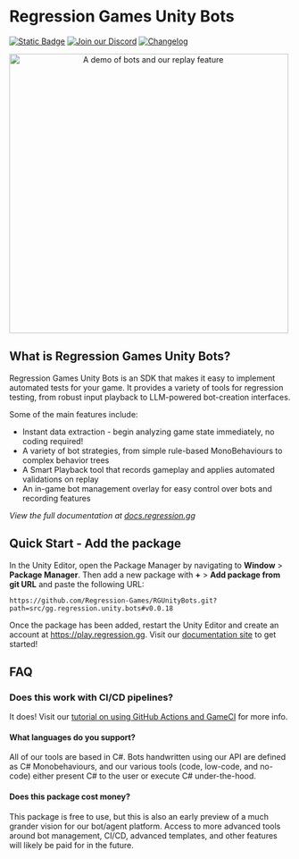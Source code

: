 # Regression Games Unity Bots
[![Static Badge](https://img.shields.io/badge/Latest%20Version-0.0.18-blue)](https://docs.regression.gg)
[![Join our Discord](https://img.shields.io/badge/Join%20our%20Discord-8A2BE2)](https://discord.com/invite/925SYVse2H)
[![Changelog](https://img.shields.io/badge/Visit%20the%20Changelog-orange)](https://docs.regression.gg/changelog)

<img 
  alt="A demo of bots and our replay feature"
  width="500px"
  style="text-align: center; margin: auto auto"
  src="imgs/bossroom_example.gif"
/>

## What is Regression Games Unity Bots?

Regression Games Unity Bots is an SDK that makes it easy to implement automated tests for your game.
It provides a variety of tools for regression testing, from robust input playback to LLM-powered bot-creation interfaces.

Some of the main features include:

- Instant data extraction - begin analyzing game state immediately, no coding required!
- A variety of bot strategies, from simple rule-based MonoBehaviours to complex behavior trees
- A Smart Playback tool that records gameplay and applies automated validations on replay
- An in-game bot management overlay for easy control over bots and recording features

_View the full documentation at [docs.regression.gg](https://docs.regression.gg)_

## Quick Start - Add the package

In the Unity Editor, open the Package Manager by navigating to  **Window** > **Package Manager**. 
Then add a new package with  **+** > **Add package from git URL** and paste the following URL:

```
https://github.com/Regression-Games/RGUnityBots.git?path=src/gg.regression.unity.bots#v0.0.18
```

Once the package has been added, restart the Unity Editor and create an account at 
https://play.regression.gg. Visit our [documentation site](https://docs.regression.gg) to get started!

## FAQ

### Does this work with CI/CD pipelines?

It does! Visit our [tutorial on using GitHub Actions and GameCI](https://docs.regression.gg/tutorials/github-actions) for more info.

#### What languages do you support?

All of our tools are based in C#. Bots handwritten using our API are defined as C# Monobehaviours, and our various tools (code, low-code, and no-code) either present C# to the user or execute C# under-the-hood.

#### Does this package cost money?

This package is free to use, but this is also an early preview of a much
grander vision for our bot/agent platform. Access to more advanced tools around
bot management, CI/CD, advanced templates, and other features will likely be paid
for in the future.
